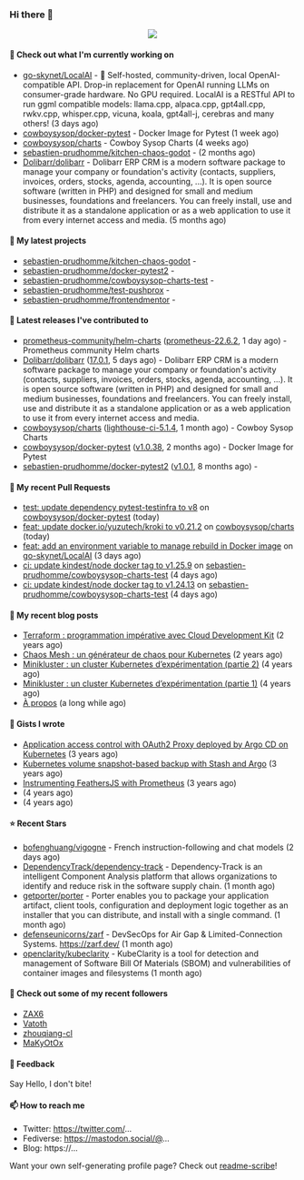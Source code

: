 ### Hi there 👋

<p align="center"><img src="https://github-readme-stats.vercel.app/api?username=sebastien-prudhomme&show_icons=true&locale=en"/></p>

#### 👷 Check out what I'm currently working on

- [go-skynet/LocalAI](https://github.com/go-skynet/LocalAI) - :robot: Self-hosted, community-driven, local OpenAI-compatible API. Drop-in replacement for OpenAI running LLMs on consumer-grade hardware. No GPU required. LocalAI is a RESTful API to run ggml compatible models: llama.cpp, alpaca.cpp, gpt4all.cpp, rwkv.cpp, whisper.cpp, vicuna, koala, gpt4all-j, cerebras and many others! (3 days ago)
- [cowboysysop/docker-pytest](https://github.com/cowboysysop/docker-pytest) - Docker Image for Pytest (1 week ago)
- [cowboysysop/charts](https://github.com/cowboysysop/charts) - Cowboy Sysop Charts (4 weeks ago)
- [sebastien-prudhomme/kitchen-chaos-godot](https://github.com/sebastien-prudhomme/kitchen-chaos-godot) -  (2 months ago)
- [Dolibarr/dolibarr](https://github.com/Dolibarr/dolibarr) - Dolibarr ERP CRM is a modern software package to manage your company or foundation&#39;s activity (contacts, suppliers, invoices, orders, stocks, agenda, accounting, ...). It is open source software (written in PHP) and designed for small and medium businesses, foundations and freelancers. You can freely install, use and distribute it as a standalone application or as a web application to use it from every internet access and media. (5 months ago)

#### 🌱 My latest projects

- [sebastien-prudhomme/kitchen-chaos-godot](https://github.com/sebastien-prudhomme/kitchen-chaos-godot) - 
- [sebastien-prudhomme/docker-pytest2](https://github.com/sebastien-prudhomme/docker-pytest2) - 
- [sebastien-prudhomme/cowboysysop-charts-test](https://github.com/sebastien-prudhomme/cowboysysop-charts-test) - 
- [sebastien-prudhomme/test-pushprox](https://github.com/sebastien-prudhomme/test-pushprox) - 
- [sebastien-prudhomme/frontendmentor](https://github.com/sebastien-prudhomme/frontendmentor) - 

#### 🔭 Latest releases I've contributed to

- [prometheus-community/helm-charts](https://github.com/prometheus-community/helm-charts) ([prometheus-22.6.2](https://github.com/prometheus-community/helm-charts/releases/tag/prometheus-22.6.2), 1 day ago) - Prometheus community Helm charts
- [Dolibarr/dolibarr](https://github.com/Dolibarr/dolibarr) ([17.0.1](https://github.com/Dolibarr/dolibarr/releases/tag/17.0.1), 5 days ago) - Dolibarr ERP CRM is a modern software package to manage your company or foundation&#39;s activity (contacts, suppliers, invoices, orders, stocks, agenda, accounting, ...). It is open source software (written in PHP) and designed for small and medium businesses, foundations and freelancers. You can freely install, use and distribute it as a standalone application or as a web application to use it from every internet access and media.
- [cowboysysop/charts](https://github.com/cowboysysop/charts) ([lighthouse-ci-5.1.4](https://github.com/cowboysysop/charts/releases/tag/lighthouse-ci-5.1.4), 1 month ago) - Cowboy Sysop Charts
- [cowboysysop/docker-pytest](https://github.com/cowboysysop/docker-pytest) ([v1.0.38](https://github.com/cowboysysop/docker-pytest/releases/tag/v1.0.38), 2 months ago) - Docker Image for Pytest
- [sebastien-prudhomme/docker-pytest2](https://github.com/sebastien-prudhomme/docker-pytest2) ([v1.0.1](https://github.com/sebastien-prudhomme/docker-pytest2/releases/tag/v1.0.1), 8 months ago) - 

#### 🔨 My recent Pull Requests

- [test: update dependency pytest-testinfra to v8](https://github.com/cowboysysop/docker-pytest/pull/329) on [cowboysysop/docker-pytest](https://github.com/cowboysysop/docker-pytest) (today)
- [feat: update docker.io/yuzutech/kroki to v0.21.2](https://github.com/cowboysysop/charts/pull/440) on [cowboysysop/charts](https://github.com/cowboysysop/charts) (today)
- [feat: add an environment variable to manage rebuild in Docker image](https://github.com/go-skynet/LocalAI/pull/290) on [go-skynet/LocalAI](https://github.com/go-skynet/LocalAI) (3 days ago)
- [ci: update kindest/node docker tag to v1.25.9](https://github.com/sebastien-prudhomme/cowboysysop-charts-test/pull/84) on [sebastien-prudhomme/cowboysysop-charts-test](https://github.com/sebastien-prudhomme/cowboysysop-charts-test) (4 days ago)
- [ci: update kindest/node docker tag to v1.24.13](https://github.com/sebastien-prudhomme/cowboysysop-charts-test/pull/83) on [sebastien-prudhomme/cowboysysop-charts-test](https://github.com/sebastien-prudhomme/cowboysysop-charts-test) (4 days ago)

#### 📜 My recent blog posts

- [Terraform : programmation impérative avec Cloud Development Kit](https://www.cowboysysop.com/post/terraform-programmation-imperative-avec-cloud-development-kit/) (2 years ago)
- [Chaos Mesh : un générateur de chaos pour Kubernetes](https://www.cowboysysop.com/post/chaos-mesh-un-generateur-de-chaos-pour-kubernetes/) (2 years ago)
- [Minikluster : un cluster Kubernetes d’expérimentation (partie 2)](https://www.cowboysysop.com/post/minikluster-un-cluster-kubernetes-d-experimentation-partie-2/) (4 years ago)
- [Minikluster : un cluster Kubernetes d’expérimentation (partie 1)](https://www.cowboysysop.com/post/minikluster-un-cluster-kubernetes-d-experimentation-partie-1/) (4 years ago)
- [À propos](https://www.cowboysysop.com/page/a-propos/) (a long while ago)

#### 📓 Gists I wrote

- [Application access control with OAuth2 Proxy deployed by Argo CD on Kubernetes](https://gist.github.com/c90af146c465305087d5f5a55990ca71) (3 years ago)
- [Kubernetes volume snapshot-based backup with Stash and Argo](https://gist.github.com/c53e870dc6b4987fefa4c36ea9f1187c) (3 years ago)
- [Instrumenting FeathersJS with Prometheus](https://gist.github.com/93ab307c8c03a9c5fdb1ff728f413855) (3 years ago)
- [](https://gist.github.com/9827398f4f792569e56351ac56e80b80) (4 years ago)
- [](https://gist.github.com/064f0ea019c9ff37b71ebc023c0a0c6b) (4 years ago)

#### ⭐ Recent Stars

- [bofenghuang/vigogne](https://github.com/bofenghuang/vigogne) - French instruction-following and chat models (2 days ago)
- [DependencyTrack/dependency-track](https://github.com/DependencyTrack/dependency-track) - Dependency-Track is an intelligent Component Analysis platform that allows organizations to identify and reduce risk in the software supply chain. (1 month ago)
- [getporter/porter](https://github.com/getporter/porter) - Porter enables you to package your application artifact, client tools, configuration and deployment logic together as an installer that you can distribute, and install with a single command. (1 month ago)
- [defenseunicorns/zarf](https://github.com/defenseunicorns/zarf) - DevSecOps for Air Gap &amp; Limited-Connection Systems. https://zarf.dev/ (1 month ago)
- [openclarity/kubeclarity](https://github.com/openclarity/kubeclarity) - KubeClarity is a tool for detection and management of Software Bill Of Materials (SBOM) and vulnerabilities of container images and filesystems (1 month ago)

#### 👯 Check out some of my recent followers

- [ZAX6](https://github.com/ZAX6)
- [Vatoth](https://github.com/Vatoth)
- [zhouqiang-cl](https://github.com/zhouqiang-cl)
- [MaKyOtOx](https://github.com/MaKyOtOx)

#### 💬 Feedback

Say Hello, I don't bite!

#### 📫 How to reach me

- Twitter: https://twitter.com/...
- Fediverse: https://mastodon.social/@...
- Blog: https://...

Want your own self-generating profile page? Check out [readme-scribe](https://github.com/muesli/readme-scribe)!
